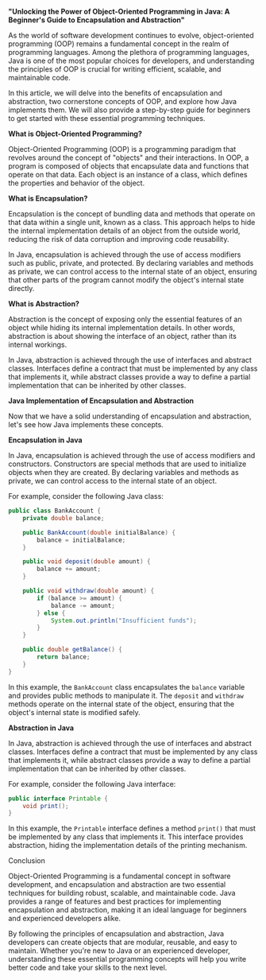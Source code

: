 **"Unlocking the Power of Object-Oriented Programming in Java: A Beginner's Guide to Encapsulation and Abstraction"**

As the world of software development continues to evolve, object-oriented programming (OOP) remains a fundamental concept in the realm of programming languages. Among the plethora of programming languages, Java is one of the most popular choices for developers, and understanding the principles of OOP is crucial for writing efficient, scalable, and maintainable code.

In this article, we will delve into the benefits of encapsulation and abstraction, two cornerstone concepts of OOP, and explore how Java implements them. We will also provide a step-by-step guide for beginners to get started with these essential programming techniques.

**What is Object-Oriented Programming?**

Object-Oriented Programming (OOP) is a programming paradigm that revolves around the concept of "objects" and their interactions. In OOP, a program is composed of objects that encapsulate data and functions that operate on that data. Each object is an instance of a class, which defines the properties and behavior of the object.

**What is Encapsulation?**

Encapsulation is the concept of bundling data and methods that operate on that data within a single unit, known as a class. This approach helps to hide the internal implementation details of an object from the outside world, reducing the risk of data corruption and improving code reusability.

In Java, encapsulation is achieved through the use of access modifiers such as public, private, and protected. By declaring variables and methods as private, we can control access to the internal state of an object, ensuring that other parts of the program cannot modify the object's internal state directly.

**What is Abstraction?**

Abstraction is the concept of exposing only the essential features of an object while hiding its internal implementation details. In other words, abstraction is about showing the interface of an object, rather than its internal workings.

In Java, abstraction is achieved through the use of interfaces and abstract classes. Interfaces define a contract that must be implemented by any class that implements it, while abstract classes provide a way to define a partial implementation that can be inherited by other classes.

**Java Implementation of Encapsulation and Abstraction**

Now that we have a solid understanding of encapsulation and abstraction, let's see how Java implements these concepts.

**Encapsulation in Java**

In Java, encapsulation is achieved through the use of access modifiers and constructors. Constructors are special methods that are used to initialize objects when they are created. By declaring variables and methods as private, we can control access to the internal state of an object.

For example, consider the following Java class:
```java
public class BankAccount {
    private double balance;

    public BankAccount(double initialBalance) {
        balance = initialBalance;
    }

    public void deposit(double amount) {
        balance += amount;
    }

    public void withdraw(double amount) {
        if (balance >= amount) {
            balance -= amount;
        } else {
            System.out.println("Insufficient funds");
        }
    }

    public double getBalance() {
        return balance;
    }
}
```
In this example, the `BankAccount` class encapsulates the `balance` variable and provides public methods to manipulate it. The `deposit` and `withdraw` methods operate on the internal state of the object, ensuring that the object's internal state is modified safely.

**Abstraction in Java**

In Java, abstraction is achieved through the use of interfaces and abstract classes. Interfaces define a contract that must be implemented by any class that implements it, while abstract classes provide a way to define a partial implementation that can be inherited by other classes.

For example, consider the following Java interface:
```java
public interface Printable {
    void print();
}
```
In this example, the `Printable` interface defines a method `print()` that must be implemented by any class that implements it. This interface provides abstraction, hiding the implementation details of the printing mechanism.

Conclusion

Object-Oriented Programming is a fundamental concept in software development, and encapsulation and abstraction are two essential techniques for building robust, scalable, and maintainable code. Java provides a range of features and best practices for implementing encapsulation and abstraction, making it an ideal language for beginners and experienced developers alike.

By following the principles of encapsulation and abstraction, Java developers can create objects that are modular, reusable, and easy to maintain. Whether you're new to Java or an experienced developer, understanding these essential programming concepts will help you write better code and take your skills to the next level.